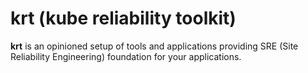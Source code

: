 # krt (kube reliability toolkit)

**krt** is an opinioned setup of tools and applications providing SRE (Site Reliability Engineering) foundation for your applications.
